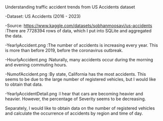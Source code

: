 Understanding traffic accident trends from US Accidents dataset

-Dataset: US Accidents (2016 - 2023)

-Source: https://www.kaggle.com/datasets/sobhanmoosavi/us-accidents
:There are 7728394 rows of data, which I put into SQLite and aggregated the data.

-YearlyAccident.png
:The number of accidents is increasing every year. This is more than before 2019, before the coronavirus outbreak.

-HourlyAccident.png
:Naturally, many accidents occur during the morning and evening commuting hours.

-NumofAccident.png
:By state, California has the most accidents. This seems to be due to the large number of registered vehicles, but I would like to obtain that data.

-YearlyAccidentDetail.png
:I hear that cars are becoming heavier and heavier. However, the percentage of Severity seems to be decreasing.


Separately, I would like to obtain data on the number of registered vehicles and calculate the occurrence of accidents by region and time of day.
